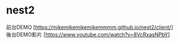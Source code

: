 # nest2
前台DEMO [https://mikemikemikemikemmmm.github.io/nest2/client/]  
後台DEMO影片 [https://www.youtube.com/watch?v=8VcRxasNPbY]
